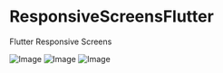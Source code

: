 # ResponsiveScreensFlutter
Flutter Responsive Screens

![Image](<img src="./images/light_mobile.png" height="300" />)
![Image](<img src="./images/light_tablet.png" height="300" />)
![Image](<img src="./images/light_desktop.png" height="300" />)

